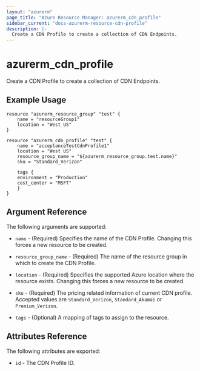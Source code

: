 ```yaml
---
layout: "azurerm"
page_title: "Azure Resource Manager: azurerm_cdn_profile"
sidebar_current: "docs-azurerm-resource-cdn-profile"
description: |-
  Create a CDN Profile to create a collection of CDN Endpoints.
---
```


# azurerm\_cdn\_profile

Create a CDN Profile to create a collection of CDN Endpoints.

## Example Usage

```
resource "azurerm_resource_group" "test" {
    name = "resourceGroup1"
    location = "West US"
}

resource "azurerm_cdn_profile" "test" {
    name = "acceptanceTestCdnProfile1"
    location = "West US"
    resource_group_name = "${azurerm_resource_group.test.name}"
    sku = "Standard_Verizon"

    tags {
	environment = "Production"
	cost_center = "MSFT"
    }
}
```

## Argument Reference

The following arguments are supported:

* `name` - (Required) Specifies the name of the CDN Profile. Changing this forces a
    new resource to be created.

* `resource_group_name` - (Required) The name of the resource group in which to
    create the CDN Profile.

* `location` - (Required) Specifies the supported Azure location where the resource exists. Changing this forces a new resource to be created.

* `sku` - (Required) The pricing related information of current CDN profile. Accepted values are `Standard_Verizon`, `Standard_Akamai` or `Premium_Verizon`.

* `tags` - (Optional) A mapping of tags to assign to the resource. 

## Attributes Reference

The following attributes are exported:

* `id` - The CDN Profile ID.